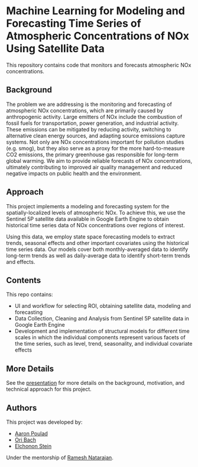 # Machine Learning for Modeling and Forecasting Time Series of Atmospheric Concentrations of NOx Using Satellite Data

This repository contains code that monitors and forecasts atmospheric NOx concentrations.

## Background

The problem we are addressing is the monitoring and forecasting of atmospheric NOx concentrations, which are primarily caused by anthropogenic activity. Large emitters of NOx include the combustion of fossil fuels for transportation, power generation, and industrial activity. These emissions can be mitigated by reducing activity, switching to alternative clean energy sources, and adapting source emissions capture systems. Not only are NOx concentrations important for pollution studies (e.g. smog), but they also serve as a proxy for the more hard-to-measure CO2 emissions, the primary greenhouse gas responsible for long-term global warming.
We aim to provide reliable forecasts of NOx concentrations, ultimately contributing to improved air quality management and reduced negative impacts on public health and the environment.

## Approach

This project implements a modeling and forecasting system for the spatially-localized levels of atmospheric NOx. To achieve this, we use the Sentinel 5P satellite data available in Google Earth Engine to obtain historical time series data of NOx concentrations over regions of interest.

Using this data, we employ state space forecasting models to extract trends, seasonal effects and other important covariates using the historical time series data. Our models cover both monthly-averaged data to identify long-term trends as well as daily-average data to identify short-term trends and effects.

## Contents

This repo contains:

- UI and workflow for selecting ROI, obtaining satellite data, modeling and forecasting
- Data Collection, Cleaning and Analysis from Sentinel 5P satellite data in Google Earth Engine
- Development and implementation of structural models for different time scales in which the individual components represent various facets of the time series, such as level, trend, seasonality, and individual covariate effects

## More Details

See the [presentation]() for more details on the background, motivation, and technical approach for this project. 

## Authors

This project was developed by:

- [Aaron Poulad](https://www.linkedin.com/in/aaron-poulad-603a892a4/)
- [Ori Bach](https://www.linkedin.com/in/ori-bach-7a9b902ab/)
- [Elchonon Stein](https://www.linkedin.com/in/elchonon-s-35b1b028b/)

Under the mentorship of [Ramesh Natarajan](https://www.linkedin.com/in/ramesh-natarajan-07a05989/).
